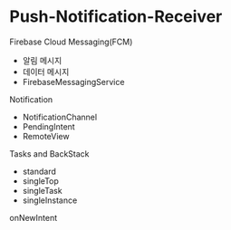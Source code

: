 # Push-Notification-Receiver

Firebase Cloud Messaging(FCM)
- 알림 메시지
- 데이터 메시지
- FirebaseMessagingService

Notification
- NotificationChannel
- PendingIntent
- RemoteView

Tasks and BackStack
- standard
- singleTop
- singleTask
- singleInstance

onNewIntent
